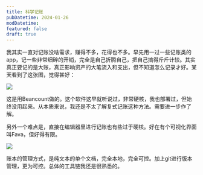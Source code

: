 ```yaml
---
title: 科学记账
pubDatetime: 2024-01-26
modDatetime:
featured: false
draft: true
---
```


我其实一直对记账没啥需求，赚得不多，花得也不多。早先用一过一些记账类的app，记一些非常细碎的开销，完全是自己折腾自己，把自己搞得斤斤计较。其实真正要记的是大账，真正影响资产的大笔流入和支出，但不知道怎么记录才好。某天看到了这张图，觉得甚好：

![](http://snipersteve-public.oss-cn-hangzhou.aliyuncs.com/2024/01-26/10-54-57-246.png)

这是用Beancount做的。这个软件这早就听说过，非常硬核，我也部署过，但始终没用起来。从本质来说，我还是不太了解复式记账这种方法。需要进一步作了解。

另外一个难点是，直接在编辑器里进行记账也有些过于硬核。好在有个可视化界面叫Fava，但好得有限。

![](http://snipersteve-public.oss-cn-hangzhou.aliyuncs.com/2024/01-26/10-58-12-154.png)

账本的管理方式，是纯文本的单个文档，完全本地，完全可控。加上git进行版本管理，更为可控。总体的工具链我还是很熟悉的。
